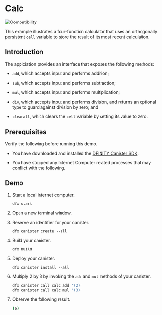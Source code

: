 # Calc

![Compatibility](https://img.shields.io/badge/compatibility-0.6.20-blue)

This example illustrates a four-function calculator that uses an orthogonally
persistent `cell` variable to store the result of its most recent calculation.

## Introduction

The applciation provides an interface that exposes the following methods:

*  `add`, which accepts input and performs addition;

*  `sub`, which accepts input and performs subtraction;

*  `mul`, which accepts input and performs multiplication;

*  `div`, which accepts input and performs division, and returns an optional
   type to guard against division by zero; and

*  `clearall`, which clears the `cell` variable by setting its value to
   zero.

## Prerequisites

Verify the following before running this demo.

*  You have downloaded and installed the [DFINITY Canister
   SDK](https://sdk.dfinity.org).

*  You have stopped any Internet Computer related processes that may conflict
   with the following.

## Demo

1. Start a local internet computer.

   ```text
   dfx start
   ```

1. Open a new terminal window.

1. Reserve an identifier for your canister.

   ```text
   dfx canister create --all
   ```

1. Build your canister.

   ```text
   dfx build
   ```

1. Deploy your canister.

   ```text
   dfx canister install --all
   ```

1. Multiply 2 by 3 by invoking the `add` and `mul` methods of your canister.

   ```bash
   dfx canister call calc add '(2)'
   dfx canister call calc mul '(3)'
   ```

1. Observe the following result.

   ```bash
   (6)
   ```
